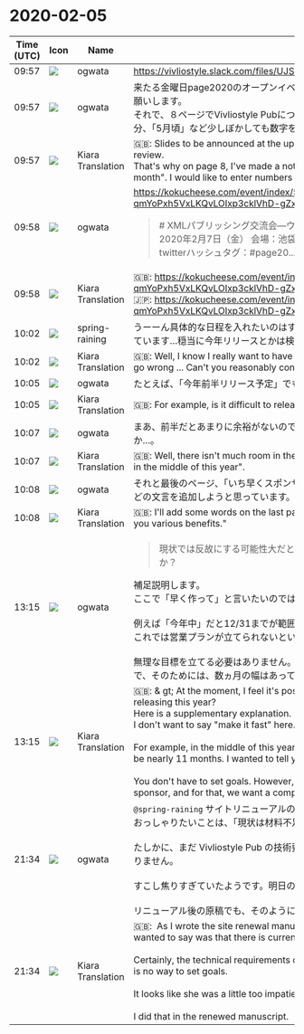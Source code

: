 # 2020-02-05

|Time (UTC)|Icon|Name|Message|
|---|---|---|---|
|09:57|![](https://avatars.slack-edge.com/2019-11-22/845042642576_070441337abaca9fb7b3_72.png)|ogwata|https://vivliostyle.slack.com/files/UJS3RCS86/FTMPC2T6J/css_________vivliostyle_________.pdf|
|09:57|![](https://avatars.slack-edge.com/2019-11-22/845042642576_070441337abaca9fb7b3_72.png)|ogwata|来たる金曜日page2020のオープンイベントで発表するスライド資料です。皆さんのレビューをお願いします。<br>それで、８ページでVivliostyle Pubについて「〓月ローンチ予定」とゲタにしてあります。この部分、「5月頃」など少しぼかしても数字を入れたいのですが、どうでしょうか？|
|09:57|![](https://avatars.slack-edge.com/2019-08-21/732685848020_f3f20736795184660348_72.png)|Kiara Translation|🇬🇧: Slides to be announced at the upcoming Friday page2020 open event. Please give your review.<br>That's why on page 8, I've made a note about "Vivliostyle Pub", "Scheduled to launch in the month". I would like to enter numbers even if this part is a bit blurred, such as "May".|
|09:58|![](https://avatars.slack-edge.com/2019-11-22/845042642576_070441337abaca9fb7b3_72.png)|ogwata|<https://kokucheese.com/event/index/589362/?fbclid=IwAR2F7VXDZO-qmYoPxh5VxLKQvLOIxp3cklVhD-gZx0D2_EGr06pWP15FI0I><br><blockquote># XMLパブリッシング交流会—ウェブ出版と日本語組版の未来 ## 開催概要 ### 概要 期日： 2020年2月7日（金） 会場：池袋サンシャインシティ 文化会館7階　710会議室 定員：80名 twitterハッシュタグ：#page20...</blockquote>|
|09:58|![](https://avatars.slack-edge.com/2019-08-21/732685848020_f3f20736795184660348_72.png)|Kiara Translation|🇬🇧: <https://kokucheese.com/event/index/589362/?fbclid=IwAR2F7VXDZO-qmYoPxh5VxLKQvLOIxp3cklVhD-gZx0D2_EGr06pWP15FI0I><br>🇯🇵: <https://kokucheese.com/event/index/589362/?fbclid=IwAR2F7VXDZO-qmYoPxh5VxLKQvLOIxp3cklVhD-gZx0D2_EGr06pWP15FI0I>|
|10:02|![](https://secure.gravatar.com/avatar/1ac180f0868137292905c311b5fff781.jpg?s=72&d=https%3A%2F%2Fa.slack-edge.com%2Fdf10d%2Fimg%2Favatars%2Fava_0021-72.png)|spring-raining|うーーん具体的な日程を入れたいのはすごく分かりますが、現状では反故にする可能性大だと感じています…穏当に今年リリースとかは検討できませんか？|
|10:02|![](https://avatars.slack-edge.com/2019-08-21/732685848020_f3f20736795184660348_72.png)|Kiara Translation|🇬🇧: Well, I know I really want to have a specific timeline, but at the moment I feel it's likely to go wrong ... Can't you reasonably consider releasing this year?|
|10:05|![](https://avatars.slack-edge.com/2019-11-22/845042642576_070441337abaca9fb7b3_72.png)|ogwata|たとえば、「今年前半リリース予定」でもむずかしいでしょうか？|
|10:05|![](https://avatars.slack-edge.com/2019-08-21/732685848020_f3f20736795184660348_72.png)|Kiara Translation|🇬🇧: For example, is it difficult to release in the first half of this year?|
|10:07|![](https://avatars.slack-edge.com/2019-11-22/845042642576_070441337abaca9fb7b3_72.png)|ogwata|まあ、前半だとあまりに余裕がないので、「今年中盤リリース予定」などでもむずかしいでしょうか…。|
|10:07|![](https://avatars.slack-edge.com/2019-08-21/732685848020_f3f20736795184660348_72.png)|Kiara Translation|🇬🇧: Well, there isn't much room in the first half, so it might be difficult for "scheduled release in the middle of this year".|
|10:08|![](https://avatars.slack-edge.com/2019-11-22/845042642576_070441337abaca9fb7b3_72.png)|ogwata|それと最後のページ、「いち早くスポンサーになっていただければ、さまざまな特典を提供可能」などの文言を追加しようと思っています。|
|10:08|![](https://avatars.slack-edge.com/2019-08-21/732685848020_f3f20736795184660348_72.png)|Kiara Translation|🇬🇧: I'll add some words on the last page, such as "If you can sponsor quickly, we can offer you various benefits."|
|13:15|![](https://avatars.slack-edge.com/2019-11-22/845042642576_070441337abaca9fb7b3_72.png)|ogwata|<blockquote>現状では反故にする可能性大だと感じています…穏当に今年リリースとかは検討できませんか？</blockquote>補足説明します。<br>ここで「早く作って」と言いたいのではないのです。<br><br>例えば「今年中」だと12/31までが範囲内になり、あと11ヵ月近くあることになってしまいます。これでは営業プランが立てられないということをお伝えしたかったのです。<br><br>無理な目標を立てる必要はありません。しかし、持続的な開発のためにはスポンサーの獲得が必須で、そのためには、数ヵ月の幅はあっても、完成目標が欲しいのです。|
|13:15|![](https://avatars.slack-edge.com/2019-08-21/732685848020_f3f20736795184660348_72.png)|Kiara Translation|🇬🇧: &amp; gt; At the moment, I feel it's possible to go wrong ... Can't you reasonably consider releasing this year?<br>Here is a supplementary explanation.<br>I don't want to say "make it fast" here.<br><br>For example, in the middle of this year, it will be within the range until December 31, and it will be nearly 11 months. I wanted to tell you that you couldn't make a sales plan.<br><br>You don't have to set goals. However, for sustainable development, it is necessary to acquire a sponsor, and for that, we want a completion target, even if it takes several months.|
|21:34|![](https://avatars.slack-edge.com/2019-11-22/845042642576_070441337abaca9fb7b3_72.png)|ogwata|`@spring-raining` サイトリニューアルの原稿を書きながら、いろいろと考えましたが、春雨さんのおっしゃりたいことは、「現状は材料不足で目標は設定不能」ということだと気づきました。<br><br>たしかに、まだ Vivliostyle Pub の技術要件すら決まってないのですから、ゴールなど決めようがありません。<br><br>すこし焦りすぎていたようです。明日の発表は、おっしゃるとおり「今年中」で進めます。<br><br>リニューアル後の原稿でも、そのようにしました。|
|21:34|![](https://avatars.slack-edge.com/2019-08-21/732685848020_f3f20736795184660348_72.png)|Kiara Translation|🇬🇧:  As I wrote the site renewal manuscript, I thought a lot, but I realized that what Harusame wanted to say was that there is currently insufficient material and no goals can be set.<br><br>Certainly, the technical requirements of Vivliostyle Pub have not yet been determined, so there is no way to set goals.<br><br>It looks like she was a little too impatient. As I said, we will be announcing "Today".<br><br>I did that in the renewed manuscript.|
